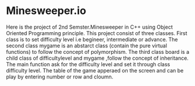 # Minesweeper.io
Here is the project of 2nd Semster.Minesweeper in C++ using Object Oriented Programming principle.
This project consist of three classes.
First class is to set difficulty level i.e begineer, intermediate or advance.
The second class mygame is an abstarct class (contain the pure virtual functions) to follow the concept of polymorphism.
The third class board is a child class of difficultylevel and mygame ,follow the concept of inheritance.
The main function ask for the difficulty level and set it through class difficulty level.
The table of the game apperaed on the screen and can be play by entering number or row and cloumn.
